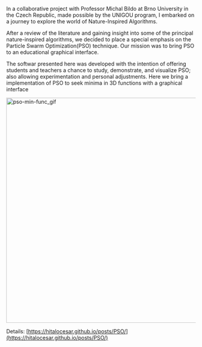 In a collaborative project with Professor Michal Bildo at Brno University in the Czech Republic, made possible by the UNIGOU program, I embarked on a journey to explore the world of Nature-Inspired Algorithms.

After a review of the literature and gaining insight into some of the principal nature-inspired algorithms, we decided to place a special emphasis on the Particle Swarm Optimization(PSO) technique. Our mission was to bring PSO to an educational graphical interface.

The softwar presented here was developed with the intention of offering students and teachers a chance to study, demonstrate, and visualize PSO; also allowing experimentation and personal adjustments. Here we bring a implementation of PSO to seek minima in 3D functions with a graphical interface

<img src="pso-min-func.gif" alt="pso-min-func_gif" height="600" width="600" />

Details: [https://hitalocesar.github.io/posts/PSO/](https://hitalocesar.github.io/posts/PSO/)